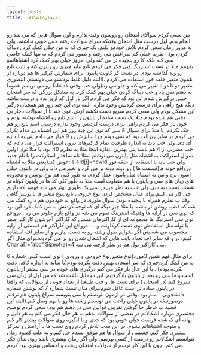 ```yaml
---
layout: posts
title: امتحان/اشکالات
---
```


من سعی کردم سوالای امتحان رو روشون وقت بذارم و اون سوال هایی که می شد رو انجام بدم.
اول درست مثل امتحان وقتیکه سراغ سوالات رفتم حس خوبی نداشتم.
ولی به مرور زمان سعی کردم تلاش خودمو بکنم.
یک چیزی که به من خیلی کمک کرد , دیباگ کردن بود . تقریبا خیلی کم سراغش می رفتم و تصور می کردم که نه تنها کمک خاصی نمی کنه بلکه کا رو پیچیده تر می کنه ولی امروز خیلی بهم کمک کرد اشتباهاتمو  بفهمم.مثلا در تست استرینگ کپی فکر می کردم تابع نباید چیزی رو ریترن کنه و تایپ تابع رو وید گذاشته بودم .در تست کر کاونت پایتون برای شمارش کرکتر ها هم دوباره از همون متغیر حلقه فور استفاده می کردم .(البته دلیل غلط بودنشو می دونستم. اینطوری متغیر دو تا دو تا تغییر می کنه و جلو می ره)ولی خب وقتی کد  غلط رو می نویسم عموما به ذهنم نمی یاد و خب دیباگ کردن خیلی بهم کمک کرد.
یه مشکل بزرگی که سر امتحان خیلی درگیرش شدم این بود که فکر می کردم اگر بار اول کد ارور بده و درست نباشه دیگه هیچ راهی برای درست کردنش وجود نداره. البته توی این چند روز هم همچنان درگیر این مشکل بودم ولی سعی کردم سریع دست نکشم ازش.
توی چند تا از سوالات دچار بی دقتی هم شده بودم.مثلا یک تست ساده از پایتون را اسم تابع رو اشتباه نوشته بودم و چون باز فکر می کردم راهی برای درست کردنش وجود نداره درستی اسم تابع رو هم چک نکردم.
یا مثلا برای سوال 8 سی که توی این چند روز هم این اشتباه رو مدام تکرار می کردم در سایز ریزالت بود که نمی دونم چرا سایزش رو 9 قرار می دادم ینی به اندازه آی دی. ولی خب باید به اندازه ظرفیت تمام کرکترهای درون استراکت قرار می دادم که خب مضربی از 4 هم باشد ینی بهترین اندازه اینجا مثلا به نظرم 40 بود.
یا مثلا توی اولین سوال استراکت به اشتباه مثل پایتون می نوشتم .مثلا نام ساختار استارکت را با نام جدید عوض کند(یعنی مثلا به اشتباه:
s->id[i]=newid
ولی خب باید با استفاده از حلقه فور درواقع خونه ها(قسمت ها ) رو دونه دونه پر می کرد و تغییرمی داد.
ولی در پایتون خیلی آسون تره و من به اشتباه مثل پایتون عمل کردم.
به طور کلی هم نوع نوشتن و محدوده های زبان های سی و پایتون با هم متفاوت است.مثلا به طور کلی کد ها در پایتون کوتاه تر هستند نسبت به سی.ولی خب به نظر من در سی یک طوری بهتر می شه فهمید که داریم چی کار می کنیم.برای مثال مشخص کردن نوع خروجی تابع ,نوع متغیر ها یا پوینتر گاهی وقتا ب نظرم همراه با پیچیده بودن سوال طوری  در واقع به خودمون هم داره کمک می شه که قضیه روشن تر باشه.
یا مثلا چیز دیگه ای که توجه کردنش به من کمک کرد این بود که توی سی در آرایه ها وقتیکه استرینگ تموم می شه در واقع بازم جلوتر می ره . درواقع توی سی استرنیگ ها مجموعه ای از کاراکترهای هستن که کاراکتر آخرشون کاراکتر صفر یا نوله.مثل استفادش توی تست کرکاونت و... . درواقع این کاراکتر هم قسمتی از آرایه مجسوب می شه.ینی اگر بخوایم طول رشته رو به دست بیاریم و از سایز اف استفاده کنیم. در واقع سایز اف تعداد بایت هایی که اشغال شدن رو بر می گردونه.برای مثال اگر
Char a[]=”abc”
Sizeof(a)=4
ینی کاراکتر نول هم در نظر گرفته می شه. 

برای مثال فهم همین 3مورد(نوع متغیر,نوع خروجی و ورودی ) توی تست کیس شماره 6 به من کمک کرد.چیری که سر امتحان بهش دقت نکرده بودم(یا شاید به انداره کافی دقت نکرده بودم) .
با این حال باز فکر می کنم درگیری های خودم در سی بیشتر از پایتون است.و ما سی رو بعد از پایتون یادگرفتیم. این دو دلیل باعث شد که من اول از زبان سی شروع کنم (در امتحان ) برای تست ها. و خب طبیعتا از تعداد خوبی از سوالاتی که واقعا در پایتون ساده تر است غافل شوم.برای مثال تست شماره 7 که نوشتن شماره دانشجویی : اسم  بود .وقتی در آزمون نتونستم با سی بنویسم سراغ پایتون هم نرفتم درصورتیکه در پایتون خیلی راحت می تونستم رشته ها رو با بهم وصل کنم.(البته این قضیه ب خاطر جا گرفتن تقریبی قوانین سی در ذهنم هم بود)
سعی کردم توضیح مختصری درباره اشکالاتم در بعضی از سوالات بدهم.به هر حال فکر می کنم به هر دلیل و بهانه ای ک شده  فرصت خیلی خوبی بود که جدی و با انگیزه روی سوالات بیشتر کار کنم و متوجه اشتباهاتم بشوم. در این مدت تلاش کردم روی تست ها با آرامش و تمرکز بیشتری  فکر کنم. قسمتی از سوال ها هم موفق نشدم حل کنم.و به علت کمبود زمان نتوانستم اشکالاتم رو درست از کسی بپرسم. ولی اگر زمان بیشتری باشد روی شان فکر می کنم. چون با این کار ترسم از سوالات امتحان ریخت و احساس بهتری پیدا کردم.








